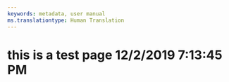 ```yaml
---
keywords: metadata, user manual
ms.translationtype: Human Translation
---
```

# this is a test page 12/2/2019 7:13:45 PM